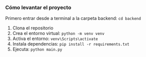 ### Cómo levantar el proyecto
Primero entrar desde a terminal a la carpeta backend:
 `cd backend`
1. Clona el repositorio
2. Crea el entorno virtual:
   `python -m venv venv`
3. Activa el entorno:
   `venv\Scripts\activate`
4. Instala dependencias:
   `pip install -r requirements.txt`
5. Ejecuta:
   `python main.py`
